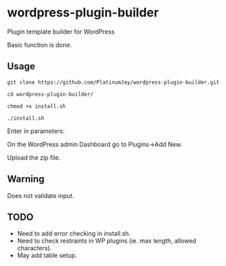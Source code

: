 # wordpress-plugin-builder
Plugin template builder for WordPress

Basic function is done.

## Usage

```git clone https://github.com/PlatinumJay/wordpress-plugin-builder.git```

```cd wordpress-plugin-builder/```

```chmod +x install.sh```

```./install.sh```

Enter in parameters:

On the WordPress admin Dashboard go to Plugins->Add New.

Upload the zip file.


## Warning
Does not validate input.


## TODO
- Need to add error checking in install.sh.
- Need to check restraints in WP plugins (ie. max length, allowed characters).
- May add table setup.
